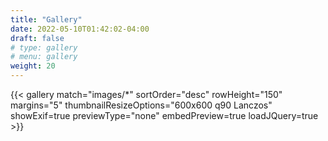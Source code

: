 ```yaml
---
title: "Gallery"
date: 2022-05-10T01:42:02-04:00
draft: false
# type: gallery
# menu: gallery
weight: 20
---
```

{{< gallery match="images/*" sortOrder="desc" rowHeight="150" margins="5" thumbnailResizeOptions="600x600 q90 Lanczos" showExif=true previewType="none" embedPreview=true loadJQuery=true >}}